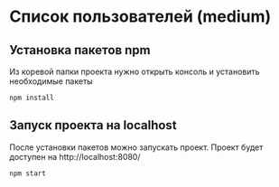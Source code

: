 # Список пользователей (medium)
## Установка пакетов npm
Из коревой папки проекта нужно открыть консоль и установить необходимые пакеты
```
npm install
```
## Запуск проекта на localhost
После установки пакетов можно запускать проект. Проект будет доступен на http://localhost:8080/
```
npm start
```
